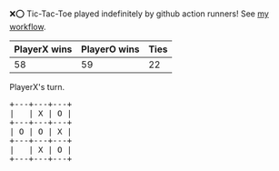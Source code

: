 :x::o: Tic-Tac-Toe played indefinitely by github action runners! See [my workflow](.github/workflows/play.yaml).

|PlayerX wins|PlayerO wins|Ties|
|-|-|-|
|58|59|22|

PlayerX's turn.

<pre>
+---+---+---+
|   | X | O |
+---+---+---+
| O | O | X |
+---+---+---+
|   | X | O |
+---+---+---+
</pre>
